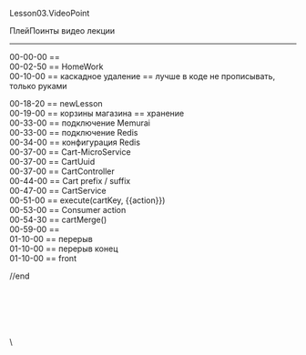 ﻿
Lesson03.VideoPoint  

ПлейПоинты видео лекции  

---
00-00-00 ==   
00-02-50 == HomeWork   
00-10-00 == каскадное удаление == лучше в коде не прописывать, только руками  

00-18-20 == newLesson  
00-19-00 == корзины магазина == хранение  
00-33-00 == подключение Memurai  
00-33-00 == подключение Redis  
00-34-00 == конфигурация Redis  
00-37-00 == Cart-MicroService  
00-37-00 == CartUuid  
00-37-00 == CartController  
00-44-00 == Cart prefix / suffix  
00-47-00 == CartService  
00-51-00 == execute(cartKey, {{action}})  
00-53-00 == Consumer<Cart> action  
00-54-30 == cartMerge()  
00-59-00 ==   
01-10-00 == перерыв  
01-10-00 == перерыв конец  
01-10-00 == front  











//end  














\
\
\
\
\
\
